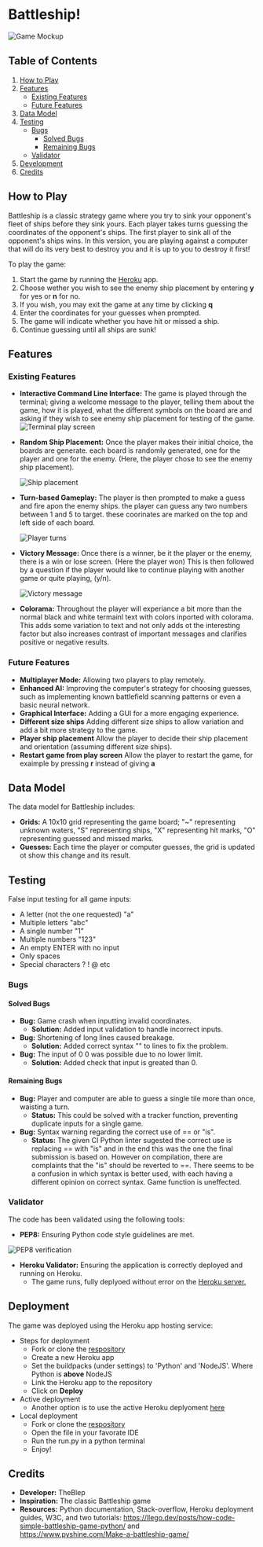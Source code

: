 # Battleship!
![Game Mockup](assets/images/new/mockup.png)

## Table of Contents
1. [How to Play](#how-to-play)
2. [Features](#features)
   - [Existing Features](#existing-features)
   - [Future Features](#future-features)
3. [Data Model](#data-model)
4. [Testing](#testing)
   - [Bugs](#bugs)
     - [Solved Bugs](#solved-bugs)
     - [Remaining Bugs](#remaining-bugs)
   - [Validator](#validator)
5. [Development](#development)
6. [Credits](#credits)

## How to Play
Battleship is a classic strategy game where you try to sink your opponent's fleet of ships before they sink yours. Each player takes turns guessing the coordinates of the opponent's ships. The first player to sink all of the opponent's ships wins.
In this version, you are playing against a computer that will do its very best to destroy you and it is up to you to destroy it first!

To play the game:
1. Start the game by running the [Heroku](https://terminal-based-battleship-ad2683f69f33.herokuapp.com/) app.
2. Choose wether you wish to see the enemy ship placement by entering **y** for yes or **n** for no.
3. If you wish, you may exit the game at any time by clicking **q**
4. Enter the coordinates for your guesses when prompted.
5. The game will indicate whether you have hit or missed a ship.
6. Continue guessing until all ships are sunk!

## Features

### Existing Features
- **Interactive Command Line Interface:** The game is played through the terminal; giving a welcome message to the player, telling them about the game, how it is played, what the different symbols on the board are and asking if they wish to see enemy ship placement for testing of the game.
  ![Terminal play screen](assets/images/new/welcome-screen.png)
- **Random Ship Placement:** Once the player makes their initial choice, the boards are generate. each board is randomly generated, one for the player and one for the enemy. (Here, the player chose to see the enemy ship placement).

  ![Ship placement](assets/images/new/ship-placement.png)
- **Turn-based Gameplay:** The player is then prompted to make a guess and fire apon the enemy ships. the player can guess any two numbers between 1 and 5 to target. these coorinates are marked on the top and left side of each board.

  ![Player turns](assets/images/new/after-guess.png)
- **Victory Message:** Once there is a winner, be it the player or the enemy, there is a win or lose screen. (Here the player won) This is then followed by a question if the player would like to continue playing with another game or quite playing, (y/n).

  ![Victory message](assets/images/new/victory-message.png)
- **Colorama:** Throughout the player will experiance a bit more than the normal black and white termainl text with colors inported with colorama. This adds some variation to text and not only adds ot the interesting factor but also increases contrast of important messages and clarifies positive or negative results.

### Future Features
- **Multiplayer Mode:** Allowing two players to play remotely.
- **Enhanced AI:** Improving the computer's strategy for choosing guesses, such as implementing known battlefield scanning patterns or even a basic neural network.
- **Graphical Interface:** Adding a GUI for a more engaging experience.
- **Different size ships** Adding different size ships to allow variation and add a bit more strategy to the game.
- **Player ship placement** Allow the player to decide their ship placement and orientation (assuming different size ships).
- **Restart game from play screen** Allow the player to restart the game, for exaimple by pressing **r** instead of giving **a**



## Data Model
The data model for Battleship includes:
- **Grids:** A 10x10 grid representing the game board; "~" representing unknown waters, "S" representing ships, "X" representing hit marks, "O" representing guessed and missed marks.
- **Guesses:** Each time the player or computer guesses, the grid is updated ot show this change and its result.

## Testing

False input testing for all game inputs:
- A letter (not the one requested) "a"
- Multiple letters "abc"
- A single number "1"
- Multiple numbers "123"
- An empty ENTER with no input
- Only spaces          
- Special characters ? ! @ etc

### Bugs

#### Solved Bugs
- **Bug:** Game crash when inputting invalid coordinates.
    - **Solution:** Added input validation to handle incorrect inputs.
- **Bug:** Shortening of long lines caused breakage.
    - **Solution:** Added correct syntax "\" to lines to fix the problem.
- **Bug:** The input of 0 0 was possible due to no lower limit.
    - **Solution:** Added check that input is greated than 0.

#### Remaining Bugs
- **Bug:** Player and computer are able to guess a single tile more than once, 
    waisting a turn.  
    - **Status:** This could be solved with a tracker function, preventing duplicate inputs for a single game.
- **Bug:** Syntax warning regarding the correct use of == or "is".
    - **Status:** The given CI Python linter sugested the correct use is replacing == with "is" and in the end this was the one the final submission is based on. However on compilation, there are complaints that the "is" should be reverted to ==. There seems to be a confusion in which syntax is better used, with each having a different opinion on correct syntax. Game function is uneffected.

### Validator
The code has been validated using the following tools:
- **PEP8:** Ensuring Python code style guidelines are met.

![PEP8 verification](assets/images/new/testing-image.png)

- **Heroku Validator:** Ensuring the application is correctly deployed and running on Heroku.
    - The game runs, fully deplyoed without error on the [Heroku server.](https://terminal-based-battleship-ad2683f69f33.herokuapp.com/)

## Deployment
The game was deployed using the Heroku app hosting service:
- Steps for deployment
    - Fork or clone the [respository](https://github.com/TheBlep/Terminal-based-battleship)
    - Create a new Heroku app
    - Set the buildpacks (under settings) to 'Python' and 'NodeJS'. Where Python is **above** NodeJS
    - Link the Heroku app to the repository
    - Click on **Deploy**
- Active deployment
    - Another option is to use the active Heroku deplyoment [here](https://terminal-based-battleship-ad2683f69f33.herokuapp.com/)
- Local deployment
    - Fork or clone the [respository](https://github.com/TheBlep/Terminal-based-battleship)
    - Open the file in your favorate IDE
    - Run the run.py in a python terminal
    - Enjoy!

## Credits
- **Developer:** TheBlep
- **Inspiration:** The classic Battleship game
- **Resources:** Python documentation, Stack-overflow, Heroku deployment guides, W3C, and two tutorials:
    https://llego.dev/posts/how-code-simple-battleship-game-python/ and \
    https://www.pyshine.com/Make-a-battleship-game/